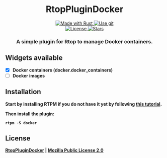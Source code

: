 <!--suppress HtmlDeprecatedAttribute -->
<h1 align="center">
  RtopPluginDocker
</h1>
<p align="center">
    <a href="https://www.rust-lang.org/">
        <img src="https://img.shields.io/badge/Rust-000000?style=for-the-badge&logo=rust&logoColor=white" alt="Made with Rust">
    </a>
    <a href="https://github.com/Asthowen/RtopPluginDocker">
        <img src="https://img.shields.io/badge/Git-F05032?style=for-the-badge&logo=git&logoColor=white" alt="Use git">
    </a>
    <br>
    <a href="https://github.com/Asthowen/RtopPluginDocker/blob/main/LICENSE">
        <img src="https://img.shields.io/github/license/Asthowen/RtopPluginDocker?style=for-the-badge" alt="License">
    </a>
    <a href="https://github.com/Asthowen/RtopPluginDocker/stargazers">
        <img src="https://img.shields.io/github/stars/Asthowen/RtopPluginDocker?style=for-the-badge" alt="Stars">
    </a>
</p>
<h3 align="center">
    <strong>A simple plugin for Rtop to manage Docker containers.<strong>
</h3>

## Widgets available
- [x] Docker containers (docker.docker_containers)
- [ ] Docker images

## Installation
Start by installing RTPM if you do not have it yet by following [this tutorial](https://github.com/RtopRS/RtopPluginManager/wiki/Installation).

Then install the plugin:
```
rtpm -S docker
```

## License
**[RtopPluginDocker](https://github.com/Asthowen/RtopPluginDocker) | [Mozilla Public License 2.0](https://github.com/Asthowen/RtopPluginDocker/blob/main/LICENSE)**